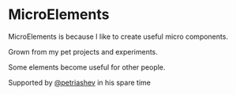 # MicroElements

MicroElements is because I like to create useful micro components.

Grown from my pet projects and experiments.

Some elements become useful for other people.

Supported by [@petriashev](https://github.com/petriashev) in his spare time
